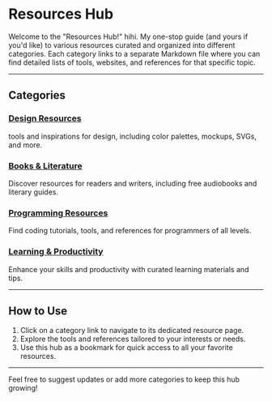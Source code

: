 # Resources Hub

Welcome to the "Resources Hub!" hihi.
My one-stop guide (and yours if you'd like) to various resources curated and organized into different categories. Each category links to a separate Markdown file where you can find detailed lists of tools, websites, and references for that specific topic.

---

## Categories

### [Design Resources](design.md)
tools and inspirations for design, including color palettes, mockups, SVGs, and more.

### [Books & Literature](books.md)
Discover resources for readers and writers, including free audiobooks and literary guides.

### [Programming Resources](programming.md)
Find coding tutorials, tools, and references for programmers of all levels.

### [Learning & Productivity](learning.md)
Enhance your skills and productivity with curated learning materials and tips.

---

## How to Use
1. Click on a category link to navigate to its dedicated resource page.
2. Explore the tools and references tailored to your interests or needs.
3. Use this hub as a bookmark for quick access to all your favorite resources.

---

Feel free to suggest updates or add more categories to keep this hub growing!
